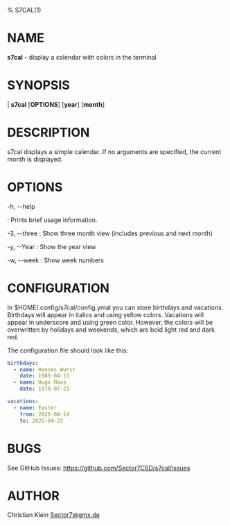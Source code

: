 % S7CAL(1)

# NAME

**s7cal** - display a calendar with colors in the terminal

# SYNOPSIS

| **s7cal** \[**OPTIONS**] \[**year**] \[**month**]

# DESCRIPTION

s7cal displays a simple calendar. If no arguments are specified, the current month is
displayed.

# OPTIONS

-h, \--help

:   Prints brief usage information.

-3, \--three
:   Show three month view (includes previous and next month)

-y, \--Year
:   Show the year view

-w, \--week
:   Show week numbers

# CONFIGURATION

In $HOME/.config/s7cal/config.ymal you can store birthdays and vacations. 
Birthdays will appear in italics and using yellow colors. 
Vacations will appear in underscore and using green color.
However, the colors will be overwritten by holidays and weekends, which are bold light red and dark red.

The configuration file should look like this:

```yaml
birthdays:
  - name: Hannes Wurst
    date: 1985-04-15
  - name: Hugo Haus
    date: 1979-07-23

vacations:
  - name: Easter
    from: 2025-04-14
    to: 2025-04-22
```

# BUGS

See GitHub Issues: <https://github.com/Sector7CSD/s7cal/issues>

# AUTHOR

Christian Klein <Sector7@gmx.de>
